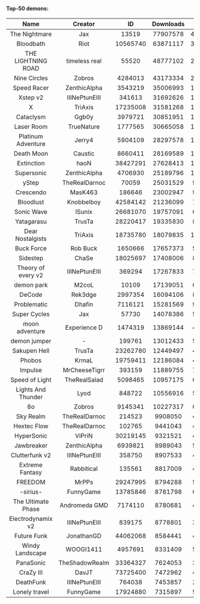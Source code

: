 #### Top-50 demons:

| Name | Creator | ID | Downloads | Likes |
|:---:|:---:|:---:|:---:|:---:|
| The Nightmare | Jax | 13519 | 77907578 | 4484063
| Bloodbath | Riot | 10565740 | 63871117 | 3231251
| THE LIGHTNING ROAD | timeless real | 55520 | 48777102 | 2575752
| Nine Circles | Zobros | 4284013 | 43173334 | 2492470
| Speed Racer | ZenthicAlpha | 3543219 | 35006993 | 1966010
| Xstep v2 | IIINePtunEIII | 341613 | 31692626 | 1361341
| X | TriAxis | 17235008 | 31581268 | 1746474
| Cataclysm | Ggb0y | 3979721 | 30851951 | 1098263
| Laser Room | TrueNature | 1777565 | 30665058 | 1094651
| Platinum Adventure | Jerry4 | 5904109 | 28297578 | 1980538
| Death Moon  | Caustic | 8660411 | 28169589 | 1549380
| Extinction | haoN | 38427291 | 27628413 | 1052868
| Supersonic | ZenthicAlpha | 4706930 | 25189796 | 1293026
| yStep | TheRealDarnoc | 70059 | 25031529 | 963034
| Crescendo | MasK463 | 186646 | 23002947 | 917492
| Bloodlust | Knobbelboy | 42584142 | 21236099 | 769951
| Sonic Wave | lSunix | 26681070 | 19757091 | 696535
| Yatagarasu  | TrusTa | 28220417 | 19335830 | 832392
| Dear Nostalgists | TriAxis | 18735780 | 18079835 | 1085364
| Buck Force | Rob Buck | 1650666 | 17657373 | 538918
| Sidestep | ChaSe | 18025697 | 17408006 | 834312
| Theory of every v2 | IIINePtunEIII | 369294 | 17267833 | 711628
| demon park | M2coL | 10109 | 17139051 | 666677
| DeCode | Rek3dge | 2997354 | 16094106 | 851151
| Problematic | Dhafin | 7116121 | 15281569 | 908847
| Super Cycles | Jax | 57730 | 14078386 | 589030
| moon adventure | Experience D | 1474319 | 13869144 | 461070
| demon jumper | - | 199761 | 13012433 | 542037
| Sakupen Hell | TrusTa | 23262780 | 12449497 | 432412
| Phobos | KrmaL | 19759411 | 12186084 | 499258
| Impulse | MrCheeseTigrr | 393159 | 11889755 | 709421
| Speed of Light | TheRealSalad | 5098465 | 10957175 | 625287
| Lights And Thunder | Lyod | 848722 | 10556916 | 567430
| 8o | Zobros | 9145341 | 10227317 | 609499
| Sky Realm | TheRealDarnoc | 214523 | 9908050 | 471475
| Hextec Flow | TheRealDarnoc | 102765 | 9441043 | 483915
| HyperSonic | ViPriN | 30219145 | 9321521 | 416593
| Jawbreaker | ZenthicAlpha | 6939821 | 8989043 | 560333
| Clutterfunk v2 | IIINePtunEIII | 358750 | 8907533 | 422919
| Extreme Fantasy | Rabbitical | 135561 | 8817009 | 403761
| FREEDOM | MrPPs | 29247995 | 8794288 | 514035
| -sirius- | FunnyGame | 13785846 | 8781798 | 620580
| The Ultimate Phase | Andromeda GMD | 7174110 | 8780681 | 407724
| Electrodynamix v2 | IIINePtunEIII | 839175 | 8778801 | 369310
| Future Funk | JonathanGD | 44062068 | 8584441 | 461166
| Windy Landscape | WOOGI1411 | 4957691 | 8331409 | 552828
| PanaSonic | TheShadowRealm | 33364327 | 7624053 | 372787
| CraZy III | DavJT | 73725400 | 7472962 | 470360
| DeathFunk | IIINePtunEIII | 764038 | 7453857 | 238929
| Lonely travel | FunnyGame | 17924880 | 7315897 | 545952

